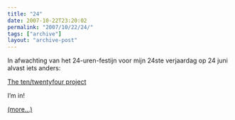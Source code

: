 ```yaml
---
title: "24"
date: 2007-10-22T23:20:02
permalink: "2007/10/22/24/"
tags: ["archive"]
layout: "archive-post"
---
```

In afwachting van het 24-uren-festijn voor mijn 24ste verjaardag op 24 juni alvast iets anders:

[The ten/twentyfour project](http://www.perceptionthree.net/1024/06/1024.html "http://www.perceptionthree.net/1024/06/1024.html")

I’m in!

[(more…)](http://www.donebysimon.be/2007/10/22/24/#more-337)
